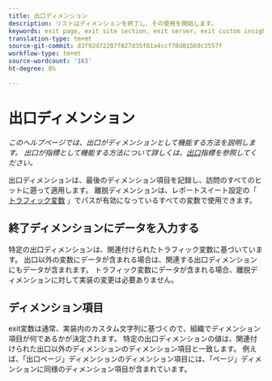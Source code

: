 ```yaml
---
title: 出口ディメンション
description: リストはディメンションを終了し、その使用を開始します。
keywords: exit page, exit site section, exit server, exit custom insight
translation-type: tm+mt
source-git-commit: d3f92d72207f027d35f81a4ccf70d01569c3557f
workflow-type: tm+mt
source-wordcount: '163'
ht-degree: 0%

---
```



# 出口ディメンション

*このヘルプページでは、出口がディメンションとして機能する方法を説明します。 出口が指標として機能する方法について詳しくは、[出口](../metrics/exits.md)指標を参照してください。*

出口ディメンションは、最後のディメンション項目を記録し、訪問のすべてのヒットに遡って適用します。 離脱ディメンションは、レポートスイート設定の「 [トラフィック変数](/help/admin/admin/c-traffic-variables/traffic-var.md) 」でパスが有効になっているすべての変数で使用できます。

## 終了ディメンションにデータを入力する

特定の出口ディメンションは、関連付けられたトラフィック変数に基づいています。 出口以外の変数にデータが含まれる場合は、関連する出口ディメンションにもデータが含まれます。 トラフィック変数にデータが含まれる場合、離脱ディメンションに対して実装の変更は必要ありません。

## ディメンション項目

exit変数は通常、実装内のカスタム文字列に基づくので、組織でディメンション項目が何であるかが決定されます。 特定の出口ディメンションの値は、関連付けられた出口以外のディメンションのディメンション項目と一致します。 例えば、「出口ページ」ディメンションのディメンション項目には、「ページ」ディメンションに同様のディメンション項目が含まれています。

